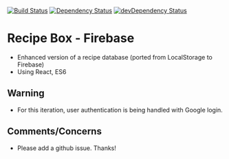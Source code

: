 [![Build Status](https://travis-ci.org/cch5ng/recipe-box-firebase.svg?branch=master)](https://travis-ci.org/cch5ng/recipe-box-firebase)
[![Dependency Status](https://david-dm.org/cch5ng/recipe-box-firebase.svg)](https://david-dm.org/cch5ng/recipe-box-firebase)
[![devDependency Status](https://david-dm.org/cch5ng/recipe-box-firebase.dev-status.svg)](https://david-dm.org/cch5ng/recipe-box-firebase.svg#info=devDependencies)

# Recipe Box - Firebase

* Enhanced version of a recipe database (ported from LocalStorage to Firebase)
* Using React, ES6

## Warning

* For this iteration, user authentication is being handled with Google login.

## Comments/Concerns

* Please add a github issue. Thanks!